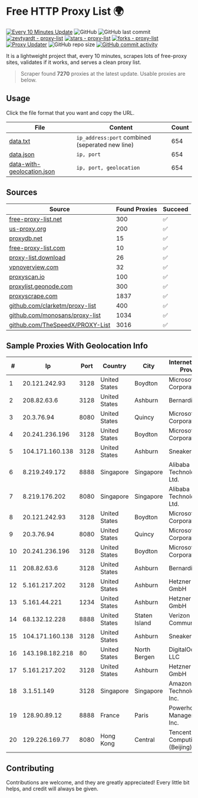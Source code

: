 
# Free HTTP Proxy List 🌍

[![Every 10 Minutes Update](https://github.com/mertguvencli/http-proxy-list/actions/workflows/main.yml/badge.svg?branch=main)](https://github.com/mertguvencli/http-proxy-list/actions/workflows/main.yml)
![GitHub](https://img.shields.io/github/license/mertguvencli/http-proxy-list)
![GitHub last commit](https://img.shields.io/github/last-commit/mertguvencli/http-proxy-list)
[![zevtyardt - proxy-list](https://img.shields.io/static/v1?label=zevtyardt&message=proxy-list&color=blue&logo=github)](https://github.com/zevtyardt/proxy-list "Go to GitHub repo")
[![stars - proxy-list](https://img.shields.io/github/stars/zevtyardt/proxy-list?style=social)](https://github.com/zevtyardt/proxy-list)
[![forks - proxy-list](https://img.shields.io/github/forks/zevtyardt/proxy-list?style=social)](https://github.com/zevtyardt/proxy-list)
[![Proxy Updater](https://github.com/zevtyardt/proxy-list/workflows/Proxy%20Updater/badge.svg)](https://github.com/zevtyardt/proxy-list/actions?query=workflow:"Proxy+Updater")
![GitHub repo size](https://img.shields.io/github/repo-size/zevtyardt/proxy-list)
[![GitHub commit activity](https://img.shields.io/github/commit-activity/m/zevtyardt/proxy-list?logo=commits)](https://github.com/zevtyardt/proxy-list/commits/main)

It is a lightweight project that, every 10 minutes, scrapes lots of free-proxy sites, validates if it works, and serves a clean proxy list.

> Scraper found **7270** proxies at the latest update. Usable proxies are below.

## Usage

Click the file format that you want and copy the URL.

|File|Content|Count|
|----|-------|-----|
|[data.txt](https://raw.githubusercontent.com/mertguvencli/http-proxy-list/main/proxy-list/data.txt)|`ip_address:port` combined (seperated new line)|654|
|[data.json](https://raw.githubusercontent.com/mertguvencli/http-proxy-list/main/proxy-list/data.json)|`ip, port`|654|
|[data-with-geolocation.json](https://raw.githubusercontent.com/mertguvencli/http-proxy-list/main/proxy-list/data-with-geolocation.json)|`ip, port, geolocation`|654|

## Sources

|Source|Found Proxies|Succeed|
|------|-------------|-------|
|[free-proxy-list.net](https://free-proxy-list.net)|300|✅|
|[us-proxy.org](https://www.us-proxy.org)|200|✅|
|[proxydb.net](http://proxydb.net)|15|✅|
|[free-proxy-list.com](https://free-proxy-list.com/?page=&port=&type%5B%5D=http&type%5B%5D=https&up_time=0&search=Search)|10|✅|
|[proxy-list.download](https://www.proxy-list.download/HTTP)|26|✅|
|[vpnoverview.com](https://vpnoverview.com/privacy/anonymous-browsing/free-proxy-servers)|32|✅|
|[proxyscan.io](https://www.proxyscan.io)|100|✅|
|[proxylist.geonode.com](https://proxylist.geonode.com/api/proxy-list?limit=300&page=1&sort_by=lastChecked&sort_type=desc&protocols=http,https)|300|✅|
|[proxyscrape.com](https://api.proxyscrape.com/v2/?request=displayproxies&protocol=http&timeout=10000&country=all&ssl=all&anonymity=all)|1837|✅|
|[github.com/clarketm/proxy-list](https://raw.githubusercontent.com/clarketm/proxy-list/master/proxy-list-raw.txt)|400|✅|
|[github.com/monosans/proxy-list](https://raw.githubusercontent.com/monosans/proxy-list/main/proxies/http.txt)|1034|✅|
|[github.com/TheSpeedX/PROXY-List](https://raw.githubusercontent.com/TheSpeedX/PROXY-List/master/http.txt)|3016|✅|


## Sample Proxies With Geolocation Info

|#|Ip|Port|Country|City|Internet Service Provider|
|-|--|----|-------|----|-------------------------|
|1|20.121.242.93|3128|United States|Boydton|Microsoft Corporation|
|2|208.82.63.6|3128|United States|Ashburn|Bernardi Sounds|
|3|20.3.76.94|8080|United States|Quincy|Microsoft Corporation|
|4|20.241.236.196|3128|United States|Boydton|Microsoft Corporation|
|5|104.171.160.138|3128|United States|Ashburn|Sneaker Server|
|6|8.219.249.172|8888|Singapore|Singapore|Alibaba (US) Technology Co., Ltd.|
|7|8.219.176.202|8080|Singapore|Singapore|Alibaba (US) Technology Co., Ltd.|
|8|20.121.242.93|3128|United States|Boydton|Microsoft Corporation|
|9|20.3.76.94|8080|United States|Quincy|Microsoft Corporation|
|10|20.241.236.196|3128|United States|Boydton|Microsoft Corporation|
|11|208.82.63.6|3128|United States|Ashburn|Bernardi Sounds|
|12|5.161.217.202|3128|United States|Ashburn|Hetzner Online GmbH|
|13|5.161.44.221|1234|United States|Ashburn|Hetzner Online GmbH|
|14|68.132.12.228|8888|United States|Staten Island|Verizon Communications|
|15|104.171.160.138|3128|United States|Ashburn|Sneaker Server|
|16|143.198.182.218|80|United States|North Bergen|DigitalOcean, LLC|
|17|5.161.217.202|3128|United States|Ashburn|Hetzner Online GmbH|
|18|3.1.51.149|3128|Singapore|Singapore|Amazon Technologies Inc.|
|19|128.90.89.12|8888|France|Paris|Powerhouse Management, Inc.|
|20|129.226.169.77|8080|Hong Kong|Central|Tencent Cloud Computing (Beijing) Co|



## Contributing

Contributions are welcome, and they are greatly appreciated! Every
little bit helps, and credit will always be given.

